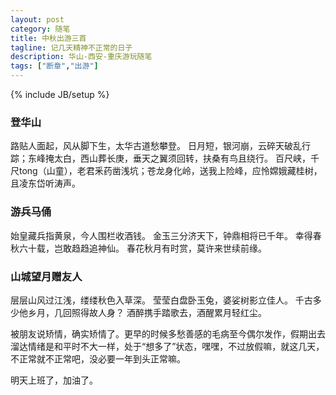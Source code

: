 ```yaml
---
layout: post
category: 随笔
title: 中秋出游三首
tagline: 记几天精神不正常的日子
description: 华山-西安-重庆游玩随笔
tags: ["断章","出游"]
---
```

{% include JB/setup %}

### 登华山
路贴人面起，风从脚下生，太华古道愁攀登。
日月短，银河崩，云碎天破乱行踪；东峰掩太白，西山葬长庚，垂天之翼须回转，扶桑有鸟且绕行。
百尺峡，千尺tong（山童），老君釆药凿浅坑；苍龙身化岭，送我上险峰，应怜嫦娥藏桂树，且凌东岱听涛声。

### 游兵马俑
始皇藏兵指黄泉，今人围栏收酒钱。
金玉三分济天下，钟鼎相将已千年。
幸得春秋六十载，岂敢趋趋追神仙。
春花秋月有时赏，莫许来世续前缘。


### 山城望月赠友人
层层山风过江浅，缕缕秋色入草深。
莹莹白盘卧玉兔，婆娑树影立佳人。
千古多少他乡月，几回照得故人身？
酒醉携手踏歌去，酒醒累月轻红尘。


被朋友说矫情，确实矫情了。更早的时候多愁善感的毛病至今偶尔发作，假期出去溜达情绪是和平时不大一样，处于“想多了”状态，嘿嘿，不过放假嘛，就这几天，不正常就不正常吧，没必要一年到头正常嘛。

明天上班了，加油了。
